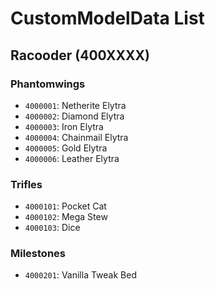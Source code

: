 # CustomModelData List

## Racooder (400XXXX)

### Phantomwings

- `4000001`: Netherite Elytra
- `4000002`: Diamond Elytra
- `4000003`: Iron Elytra
- `4000004`: Chainmail Elytra
- `4000005`: Gold Elytra
- `4000006`: Leather Elytra

### Trifles

- `4000101`: Pocket Cat
- `4000102`: Mega Stew
- `4000103`: Dice

### Milestones

- `4000201`: Vanilla Tweak Bed
